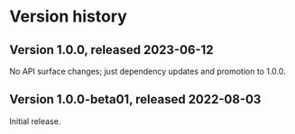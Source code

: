 # Version history

## Version 1.0.0, released 2023-06-12

No API surface changes; just dependency updates and promotion to 1.0.0.

## Version 1.0.0-beta01, released 2022-08-03

Initial release.
